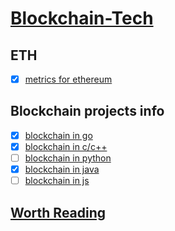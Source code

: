 # [Blockchain-Tech](https://futurever.github.io/blockchain-tech)

## ETH

* [x] [metrics for ethereum](ethereum/go-ethereum-metrics.md)

## Blockchain projects info

* [x] [blockchain in go](projects/blockchain-in-go.md)
* [x] [blockchain in c/c++](projects/blockchain-in-c-and-c++.md)
* [ ] [blockchain in python](projects/blockchain-in-python.md)
* [x] [blockchain in java](projects/blockchain-in-java.md)
* [ ] [blockchain in js](projects/blockchain-in-js.md)

## [Worth Reading](blockchain-worth-reading.md)
